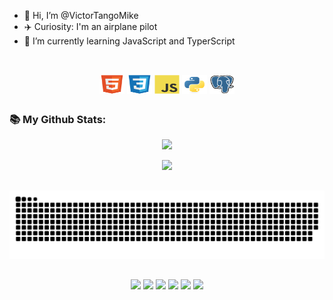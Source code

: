 - 👋 Hi, I’m @VictorTangoMike
- ✈️ Curiosity: I'm an airplane pilot
- 🌱 I’m currently learning JavaScript and TyperScript

##

<div align="center" style="display: inline_block"><br>
  <img align="center" alt="HTML" height="30" width="40" src="https://raw.githubusercontent.com/devicons/devicon/master/icons/html5/html5-original.svg">
  <img align="center" alt="CSS" height="30" width="40" src="https://raw.githubusercontent.com/devicons/devicon/master/icons/css3/css3-original.svg">
  <img align="center" alt="JS" height="30" width="40" src="https://raw.githubusercontent.com/devicons/devicon/master/icons/javascript/javascript-original.svg">
  <img align="center" alt="Python" height="30" width="40" src="https://raw.githubusercontent.com/devicons/devicon/master/icons/python/python-original.svg">
  <img align="center" alt="postgresql" height="30" width="40" src="https://raw.githubusercontent.com/devicons/devicon/master/icons/postgresql/postgresql-original.svg">
  
</div>

##

<h3> 📚 My Github Stats: <br></h3>
  
<div align="center">
  <a href="[https://github.com/VictorTangoMike](https://github.com/VictorTangoMike)"> 
  <img height="170em" src="https://github-readme-stats-sigma-five.vercel.app/api?username=VictorTangoMike&exclude_repo=git-stats&show_icons=true&theme=tokyonight&include_all_commits=true&count_private=true"/>
    <p></p>
  <img height="150em" src="https://github-readme-stats-sigma-five.vercel.app/api/top-langs/?username=VictorTangoMike&exclude_repo=git-stats&layout=compact&langs_count=16&theme=tokyonight"/
</div>

##

<div align="center">
  
  ![snake gif](https://github.com/VictorTangoMike/VictorTangoMike/blob/output/github-contribution-grid-snake-dark.svg)
  
</div>

##
  
<div align="center"> 
  <a href="https://www.youtube.com/@VictorTangoMike" target="_blank"><img src="https://img.shields.io/badge/YouTube-FF0000?style=for-the-badge&logo=youtube&logoColor=white" target="_blank"></a>
  <a href="https://www.instagram.com/victortangomike/" target="_blank"><img src="https://img.shields.io/badge/-Instagram-%23E4405F?style=for-the-badge&logo=instagram&logoColor=white" target="_blank"></a>
 	<a href="https://www.twitch.tv/victortangomike" target="_blank"><img src="https://img.shields.io/badge/Twitch-9146FF?style=for-the-badge&logo=twitch&logoColor=white" target="_blank"></a>
  <a href="https://discord.com/invite/MNTTSNxyg8" target="_blank"><img src="https://img.shields.io/badge/Discord-7289DA?style=for-the-badge&logo=discord&logoColor=white" target="_blank"></a> 
  <a href = "mailto:victorhgabriel3@gmail.com"><img src="https://img.shields.io/badge/-Gmail-%23333?style=for-the-badge&logo=gmail&logoColor=white" target="_blank"></a>
  <a href="https://www.linkedin.com/in/victor-miranda-mendes/" target="_blank"><img src="https://img.shields.io/badge/-LinkedIn-%230077B5?style=for-the-badge&logo=linkedin&logoColor=white" target="_blank"></a> 
  
</div>

##
